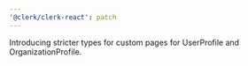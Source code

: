 ```yaml
---
'@clerk/clerk-react': patch
---
```


Introducing stricter types for custom pages for UserProfile and OrganizationProfile.
